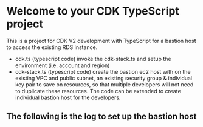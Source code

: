 # Welcome to your CDK TypeScript project
This is a project for CDK V2 development with TypeScript for a bastion host to access the existing RDS instance.
* cdk.ts (typescript code) invoke the cdk-stack.ts and setup the environment (i.e. account and region)
* cdk-stack.ts (typescript code) create the bastion ec2 host with on the existing VPC and public subnet, an existing security group & individual key pair to save on resources, so that multiple developers will not need to duplicate these resources. The code can be extended to create individual bastion host for the developers.

## The following is the log to set up the bastion host

